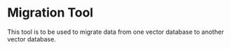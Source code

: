 # Migration Tool

This tool is to be used to migrate data from one vector database to another vector database.